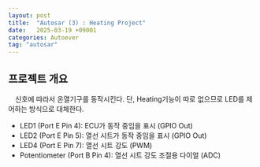 ```yaml
---
layout: post
title:  "Autosar (3) : Heating Project"
date:   2025-03-19 +09001
categories: Autoever
tag: "autosar"
---
```


## 프로젝트 개요
　신호에 따라서 온열기구를 동작시킨다. 단, Heating기능이 따로 없으므로 LED를 제어하는 방식으로 대체한다. 

- LED1 (Port E Pin 4): ECU가 동작 중임을 표시 (GPIO Out)
- LED2 (Port E Pin 5): 열선 시트가 동작 중임을 표시 (GPIO Out)
- LED4 (Port E Pin 7): 열선 시트 강도 (PWM)
- Potentiometer (Port B Pin 4): 열선 시트 강도 조절용 다이얼 (ADC)